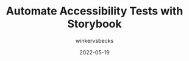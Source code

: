 ---
author: winkervsbecks
date: 2022-05-19
permalink: false
publisher: storybookjs
tags:
  - accessibility
  - testing
  - automation
  - storybook
target_url: https://storybook.js.org/blog/automate-accessibility-tests-with-storybook/
title: Automate Accessibility Tests with Storybook
---